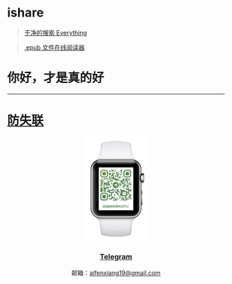 # ishare <!-- {docsify-ignore} -->

> [干净的搜索 Everything](https://yandex.com/)

> [.epub 文件在线阅读器](https://epub-reader.online/)

# 你好，才是真的好 <!-- {docsify-ignore} -->


-------

#  [**防失联**](/guide.md) <!-- {docsify-ignore} -->

<center> 

<a href="https://t.me/qianshuiyu" target="_blank">
<img src=media/IMG_19.JPEG align=“center” width=30% />
<a>

### [Telegram](https://t.me/qianshuiyu) <!-- {docsify-ignore} -->

邮箱：aifenxiang19@gmail.com
</center>